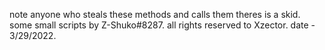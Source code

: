 note anyone who steals these methods and calls them theres is a skid.
some small scripts by Z-Shuko#8287.
all rights reserved to Xzector.
date - 3/29/2022.
